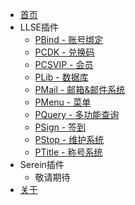 - [首页](README.md)
- LLSE插件
  - [PBind - 账号绑定](plugins/PBind)
  - [PCDK - 兑换码](plugins/PCDK)
  - [PCSVIP - 会员](plugins/PCSVIP)
  - [PLib - 数据库](plugins/PLib)
  - [PMail - 邮箱&邮件系统](plugins/PMail)
  - [PMenu - 菜单](plugins/PMenu)
  - [PQuery - 多功能查询](plugins/PQuery)
  - [PSign - 签到](plugins/PSign)
  - [PStop - 维护系统](plugins/PStop)
  - [PTitle - 称号系统](plugins/PTitle)
- Serein插件
  - 敬请期待
- [关于](About)
